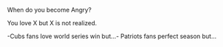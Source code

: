 When do you become Angry?

You love X but X is not realized.

-Cubs fans love world series win but...-
Patriots fans perfect season but...



